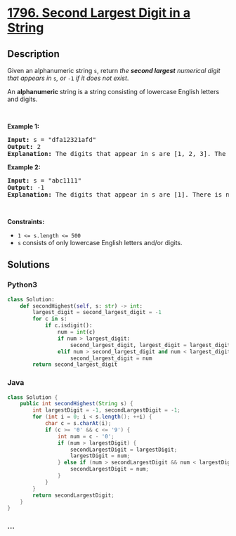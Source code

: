# [1796. Second Largest Digit in a String](https://leetcode.com/problems/second-largest-digit-in-a-string)



## Description

<p>Given an alphanumeric string <code>s</code>, return <em>the <strong>second largest</strong> numerical digit that appears in </em><code>s</code><em>, or </em><code>-1</code><em> if it does not exist</em>.</p>

<p>An <strong>alphanumeric</strong><strong> </strong>string is a string consisting of lowercase English letters and digits.</p>

<p>&nbsp;</p>
<p><strong>Example 1:</strong></p>

<pre>
<strong>Input:</strong> s = &quot;dfa12321afd&quot;
<strong>Output:</strong> 2
<strong>Explanation:</strong> The digits that appear in s are [1, 2, 3]. The second largest digit is 2.
</pre>

<p><strong>Example 2:</strong></p>

<pre>
<strong>Input:</strong> s = &quot;abc1111&quot;
<strong>Output:</strong> -1
<strong>Explanation:</strong> The digits that appear in s are [1]. There is no second largest digit. 
</pre>

<p>&nbsp;</p>
<p><strong>Constraints:</strong></p>

<ul>
	<li><code>1 &lt;= s.length &lt;= 500</code></li>
	<li><code>s</code> consists of only lowercase English letters and/or digits.</li>
</ul>

## Solutions

<!-- tabs:start -->

### **Python3**

```python
class Solution:
    def secondHighest(self, s: str) -> int:
        largest_digit = second_largest_digit = -1
        for c in s:
            if c.isdigit():
                num = int(c)
                if num > largest_digit:
                    second_largest_digit, largest_digit = largest_digit, num
                elif num > second_largest_digit and num < largest_digit:
                    second_largest_digit = num
        return second_largest_digit
```

### **Java**

```java
class Solution {
    public int secondHighest(String s) {
        int largestDigit = -1, secondLargestDigit = -1;
        for (int i = 0; i < s.length(); ++i) {
            char c = s.charAt(i);
            if (c >= '0' && c <= '9') {
                int num = c - '0';
                if (num > largestDigit) {
                    secondLargestDigit = largestDigit;
                    largestDigit = num;
                } else if (num > secondLargestDigit && num < largestDigit) {
                    secondLargestDigit = num;
                }
            }
        }
        return secondLargestDigit;
    }
}
```

### **...**

```

```

<!-- tabs:end -->

